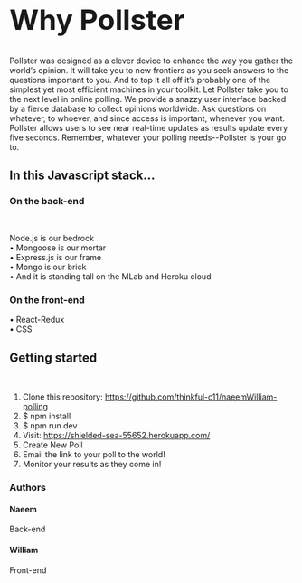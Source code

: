 <h1 style="font-size: 50px">Why Pollster</h1>



Pollster was designed as a clever device to enhance the way you gather the world’s opinion. It will take you to new frontiers as you seek answers to the questions important to you. And to top it all off it’s probably one of the simplest yet most efficient machines in your toolkit. Let Pollster take you to the next level in online polling. We provide a snazzy user interface backed by a fierce database to collect opinions worldwide. Ask questions on whatever, to whoever, and since access is important, whenever you want. Pollster allows users to see near real-time updates as results update every five seconds. Remember, whatever your polling needs--Pollster is your go to.

<h2>In this Javascript stack…</h2>

<h3>On the back-end</h3><br>

Node.js is our bedrock<br>
•	Mongoose is our mortar<br>
•	Express.js is our frame<br>
•	Mongo is our brick<br>
•	And it is standing tall on the MLab and Heroku cloud<br> 

<h3>On the front-end</h3>
•	React-Redux<br>
•	CSS<br>

<h2>Getting started</h2><br>

1.	Clone this repository: https://github.com/thinkful-c11/naeemWilliam-polling<br>
2.	$ npm install<br>
3.	$ npm run dev<br>
4.	Visit: https://shielded-sea-55652.herokuapp.com/<br>
5.	Create New Poll<br>
6.	Email the link to your poll to the world!<br>
7.	Monitor your results as they come in!<br>




<h3>Authors</h3>
<h4>Naeem</h4><span>Back-end</span>
<h4>William</h4><span>Front-end</span>


